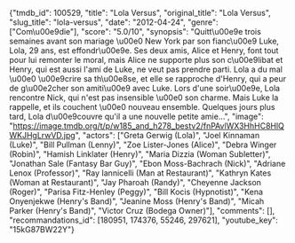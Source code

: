 {"tmdb_id": 100529, "title": "Lola Versus", "original_title": "Lola Versus", "slug_title": "lola-versus", "date": "2012-04-24", "genre": ["Com\u00e9die"], "score": "5.0/10", "synopsis": "Quitt\u00e9e trois semaines avant son mariage \u00e0 New York par son fianc\u00e9 Luke, Lola, 29 ans, est effondr\u00e9e. Ses deux amis, Alice et Henry, font tout pour lui remonter le moral, mais Alice ne supporte plus son c\u00e9libat et Henry, qui est aussi l'ami de Luke, ne veut pas prendre parti. Lola a du mal \u00e0 \u00e9crire sa th\u00e8se, et elle se rapproche d'Henry, qui a peur de g\u00e2cher son amiti\u00e9 avec Luke. Lors d'une soir\u00e9e, Lola rencontre Nick, qui n'est pas insensible \u00e0 son charme. Mais Luke la rappelle, et ils couchent \u00e0 nouveau ensemble. Quelques jours plus tard, Lola d\u00e9couvre qu'il a une nouvelle petite amie...", "image": "https://image.tmdb.org/t/p/w185_and_h278_bestv2/fnPAvlWX3HhHC8HlQWKJHgLrwVD.jpg", "actors": ["Greta Gerwig (Lola)", "Joel Kinnaman (Luke)", "Bill Pullman (Lenny)", "Zoe Lister-Jones (Alice)", "Debra Winger (Robin)", "Hamish Linklater (Henry)", "Maria Dizzia (Woman Subletter)", "Jonathan Sale (Fantasy Bar Guy)", "Ebon Moss-Bachrach (Nick)", "Adriane Lenox (Professor)", "Ray Iannicelli (Man at Restaurant)", "Kathryn Kates (Woman at Restaurant)", "Jay Pharoah (Randy)", "Cheyenne Jackson (Roger)", "Parisa Fitz-Henley (Peggy)", "Bill Kocis (Hypnotist)", "Kena Onyenjekwe (Henry's Band)", "Jeanine Moss (Henry's Band)", "Micah Parker (Henry's Band)", "Victor Cruz (Bodega Owner)"], "comments": [], "recommandations_id": [180951, 174376, 55246, 297621], "youtube_key": "15kG87BW22Y"}